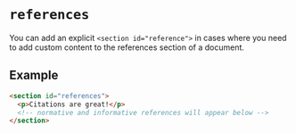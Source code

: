 # `references`

You can add an explicit `<section id="reference">` in cases where you need to add custom content to the references section of a document.

## Example

```html
<section id="references">
  <p>Citations are great!</p>
  <!-- normative and informative references will appear below -->
</section>
```
